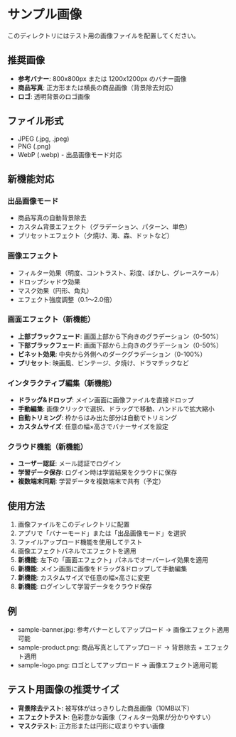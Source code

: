 # サンプル画像

このディレクトリにはテスト用の画像ファイルを配置してください。

## 推奨画像
- **参考バナー**: 800x800px または 1200x1200px のバナー画像
- **商品写真**: 正方形または横長の商品画像（背景除去対応）
- **ロゴ**: 透明背景のロゴ画像

## ファイル形式
- JPEG (.jpg, .jpeg)
- PNG (.png)
- WebP (.webp) - 出品画像モード対応

## 新機能対応
### 出品画像モード
- 商品写真の自動背景除去
- カスタム背景エフェクト（グラデーション、パターン、単色）
- プリセットエフェクト（夕焼け、海、森、ドットなど）

### 画像エフェクト
- フィルター効果（明度、コントラスト、彩度、ぼかし、グレースケール）
- ドロップシャドウ効果
- マスク効果（円形、角丸）
- エフェクト強度調整（0.1〜2.0倍）

### 画面エフェクト（新機能）
- **上部ブラックフェード**: 画面上部から下向きのグラデーション（0-50%）
- **下部ブラックフェード**: 画面下部から上向きのグラデーション（0-50%）
- **ビネット効果**: 中央から外側へのダークグラデーション（0-100%）
- **プリセット**: 映画風、ビンテージ、夕焼け、ドラマチックなど

### インタラクティブ編集（新機能）
- **ドラッグ&ドロップ**: メイン画面に画像ファイルを直接ドロップ
- **手動編集**: 画像クリックで選択、ドラッグで移動、ハンドルで拡大縮小
- **自動トリミング**: 枠からはみ出た部分は自動でトリミング
- **カスタムサイズ**: 任意の幅×高さでバナーサイズを設定

### クラウド機能（新機能）
- **ユーザー認証**: メール認証でログイン
- **学習データ保存**: ログイン時は学習結果をクラウドに保存
- **複数端末同期**: 学習データを複数端末で共有（予定）

## 使用方法
1. 画像ファイルをこのディレクトリに配置
2. アプリで「バナーモード」または「出品画像モード」を選択
3. ファイルアップロード機能を使用してテスト
4. 画像エフェクトパネルでエフェクトを適用
5. **新機能**: 左下の「画面エフェクト」パネルでオーバーレイ効果を適用
6. **新機能**: メイン画面に画像をドラッグ&ドロップして手動編集
7. **新機能**: カスタムサイズで任意の幅×高さに変更
8. **新機能**: ログインして学習データをクラウド保存

## 例
- sample-banner.jpg: 参考バナーとしてアップロード → 画像エフェクト適用可能
- sample-product.png: 商品写真としてアップロード → 背景除去 + エフェクト適用
- sample-logo.png: ロゴとしてアップロード → 画像エフェクト適用可能

## テスト用画像の推奨サイズ
- **背景除去テスト**: 被写体がはっきりした商品画像（10MB以下）
- **エフェクトテスト**: 色彩豊かな画像（フィルター効果が分かりやすい）
- **マスクテスト**: 正方形または円形に収まりやすい画像
